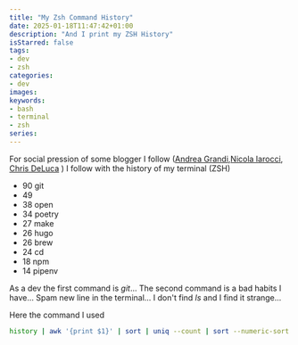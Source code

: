 ```yaml
---
title: "My Zsh Command History"
date: 2025-01-18T11:47:42+01:00
description: "And I print my ZSH History"
isStarred: false
tags:
- dev
- zsh
categories:
- dev
images:
keywords:
- bash
- terminal
- zsh
series:
---
```


For social pression of some blogger I follow ([Andrea Grandi](https://www.andreagrandi.it/posts/my-zsh-history/),[Nicola Iarocci](https://nicolaiarocci.com/my-most-used-command-line-commands/), [Chris DeLuca](https://www.chrisdeluca.me/2024/12/31/my-cli-wrapped-most-used.html) ) I follow with the history of my terminal (ZSH)

- 90 git
- 49
- 38 open
- 34 poetry
- 27 make
- 26 hugo
- 26 brew
- 24 cd
- 18 npm
- 14 pipenv

As a dev the first command is _git_... The second command is a bad habits I have... Spam new line in the terminal...
I don't find _ls_ and I find it strange...

Here the command I used

``` bash
history | awk '{print $1}' | sort | uniq --count | sort --numeric-sort --reverse | head -10
```

